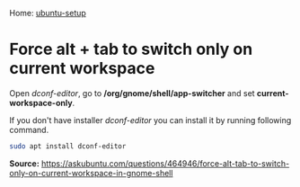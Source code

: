 Home: [ubuntu-setup](README.md)

# Force alt + tab to switch only on current workspace

Open _dconf-editor_, go to **/org/gnome/shell/app-switcher** and set **current-workspace-only**.

If you don't have installer _dconf-editor_ you can install it by running following command.
```bash
sudo apt install dconf-editor
```

__Source:__ https://askubuntu.com/questions/464946/force-alt-tab-to-switch-only-on-current-workspace-in-gnome-shell